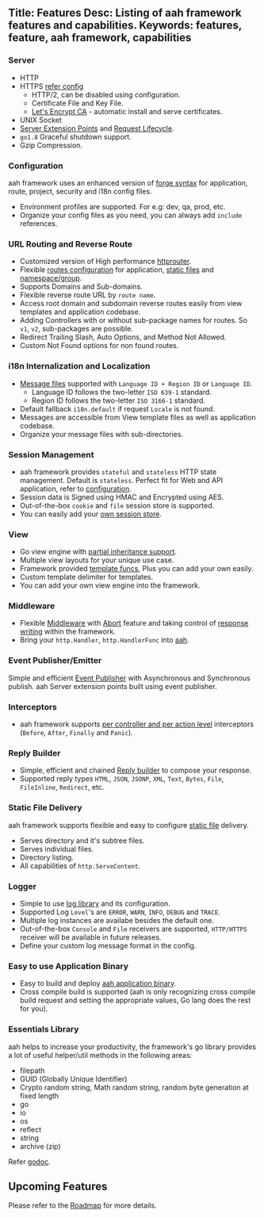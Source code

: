 Title: Features
Desc: Listing of aah framework features and capabilities.
Keywords: features, feature, aah framework, capabilities
---
### Server
  * HTTP
  * HTTPS [refer config](https://docs.aahframework.org/app-config.html#section-ssl)
      * HTTP/2, can be disabled using configuration.
      * Certificate File and Key File.
      * [Let's Encrypt CA](https://docs.aahframework.org/app-config.html#section-lets-encrypt) - automatic install and serve certificates.
  * UNIX Socket
  * [Server Extension Points](https://docs.aahframework.org/server-extension.html) and [Request Lifecycle](https://docs.aahframework.org/request-life-cycle.html).
  * `go1.8` Graceful shutdown support.
  * Gzip Compression.

### Configuration
aah framework uses an enhanced version of [forge syntax](https://docs.aahframework.org/configuration.html) for application, route, project, security and i18n config files.

  * Environment profiles are supported. For e.g: dev, qa, prod, etc.
  * Organize your config files as you need, you can always add `include` references.  

### URL Routing and Reverse Route
  * Customized version of High performance [httprouter](https://github.com/julienschmidt/httprouter).
  * Flexible [routes configuration](https://docs.aahframework.org/routes-config.html) for application, [static files](https://docs.aahframework.org/static-files.html) and [namespace/group](https://docs.aahframework.org/routes-config.html#namespace-group-routes).
  * Supports Domains and Sub-domains.
  * Flexible reverse route URL by `route name`.
  * Access root domain and subdomain reverse routes easily from view templates and application codebase.
  * Adding Controllers with or without sub-package names for routes. So `v1`, `v2`, sub-packages are possible.
  * Redirect Trailing Slash, Auto Options, and Method Not Allowed.
  * Custom Not Found options for non found routes.

### i18n Internalization and Localization
  * [Message files](https://docs.aahframework.org/i18n.html) supported with `Language ID + Region ID` or `Language ID`.
      * Language ID follows the two-letter `ISO 639-1` standard.
      * Region ID follows the two-letter `ISO 3166-1` standard.
  * Default fallback `i18n.default` if request `Locale` is not found.
  * Messages are accessible from View template files as well as application codebase.
  * Organize your message files with sub-directories.

### Session Management
  * aah framework provides `stateful` and `stateless` HTTP state management. Default is `stateless`. Perfect fit for Web and API application, refer to [configuration](https://docs.aahframework.org/security-config.html).
  * Session data is Signed using HMAC and Encrypted using AES.
  * Out-of-the-box `cookie` and `file` session store is supported.
  * You can easily add your [own session store](https://docs.aahframework.org/session.html).

### View
  * Go view engine with [partial inheritance support](https://docs.aahframework.org/views.html).
  * Multiple view layouts for your unique use case.
  * Framework provided [template funcs](https://docs.aahframework.org/template-funcs.html), Plus you can add your own easily.
  * Custom template delimiter for templates.
  * You can add your own view engine into the framework.

### Middleware
  * Flexible [Middleware](https://docs.aahframework.org/middleware.html) with [Abort](https://docs.aahframework.org/middleware.html#abort-the-middleware-flow) feature and taking control of [response writing](https://docs.aahframework.org/reply.html#done) within the framework.
  * Bring your `http.Handler`, `http.HandlerFunc` into [aah](https://docs.aahframework.org/middleware.html#bring-go-lang-native-middleware-into-aah).

### Event Publisher/Emitter
Simple and efficient [Event Publisher](https://docs.aahframework.org/event-publisher.html) with Asynchronous and Synchronous publish. aah Server extension points built using event publisher.

### Interceptors
  * aah framework supports [per controller and per action level](https://docs.aahframework.org/interceptors.html) interceptors (`Before`, `After`, `Finally` and `Panic`).

### Reply Builder
  * Simple, efficient and chained [Reply builder](https://docs.aahframework.org/reply.html) to compose your response.
  * Supported reply types `HTML`, `JSON`, `JSONP`, `XML`, `Text`, `Bytes`, `File`, `FileInline`, `Redirect`, etc.

### Static File Delivery
aah framework supports flexible and easy to configure [static file](https://docs.aahframework.org/static-files.html) delivery.

  * Serves directory and it's subtree files.
  * Serves individual files.
  * Directory listing.
  * All capabilities of `http.ServeContent`.

### Logger
  * Simple to use [log library](https://docs.aahframework.org/log-config.html) and its configuration.
  * Supported Log `Level`'s are `ERROR`, `WARN`, `INFO`, `DEBUG` and `TRACE`.
  * Multiple log instances are availabe besides the default one.
  * Out-of-the-box `Console` and `File` receivers are supported, `HTTP/HTTPS` receiver will be available in future releases.
  * Define your custom log message format in the config.

### Easy to use Application Binary
  * Easy to build and deploy [aah application binary](https://docs.aahframework.org/aah-application-binary.html).
  * Cross compile build is supported (aah is only recognizing cross compile build request and setting the appropriate values, Go lang does the rest for you).

### Essentials Library
aah helps to increase your productivity, the framework's go library provides a lot of useful helper/util methods in the following areas: 

  * filepath
  * GUID (Globally Unique Identifier)
  * Crypto random string, Math random string, random byte generation at fixed length
  * go
  * io
  * os
  * reflect
  * string
  * archive (zip)
  
Refer [godoc](https://godoc.org/aahframework.org/essentials.v0).

## Upcoming Features

Please refer to the [Roadmap](https://github.com/go-aah/aah/projects/3) for more details.
